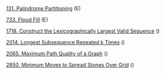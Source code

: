

[131. Palindrome Partitioning]() (E)

[733. Flood Fill](https://github.com/tatadyj/leetcode/blob/main/733.flood-fill/733.flood-fill.py) (E)

[1718. Construct the Lexicographically Largest Valid Sequence]() ()

[2014. Longest Subsequence Repeated k Times]() ()

[2065. Maximum Path Quality of a Graph]() ()

[2850. Minimum Moves to Spread Stones Over Grid]() ()